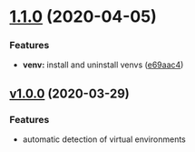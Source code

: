 # [1.1.0](https://github.com/Whinarn/vscode-python-auto-venv/compare/v1.0.0...v1.1.0) (2020-04-05)


### Features

* **venv:** install and uninstall venvs ([e69aac4](https://github.com/Whinarn/vscode-python-auto-venv/commit/e69aac4052b536f7ab31e324188548402850c1c0))

## [v1.0.0](https://github.com/Whinarn/vscode-python-auto-venv/releases/tag/v1.0.0) (2020-03-29)


### Features

* automatic detection of virtual environments
